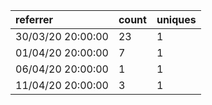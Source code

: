 | referrer          | count | uniques |
| :---------------- | :---- | :------ |
| 30/03/20 20:00:00 | 23    | 1       |
| 01/04/20 20:00:00 | 7     | 1       |
| 06/04/20 20:00:00 | 1     | 1       |
| 11/04/20 20:00:00 | 3     | 1       |